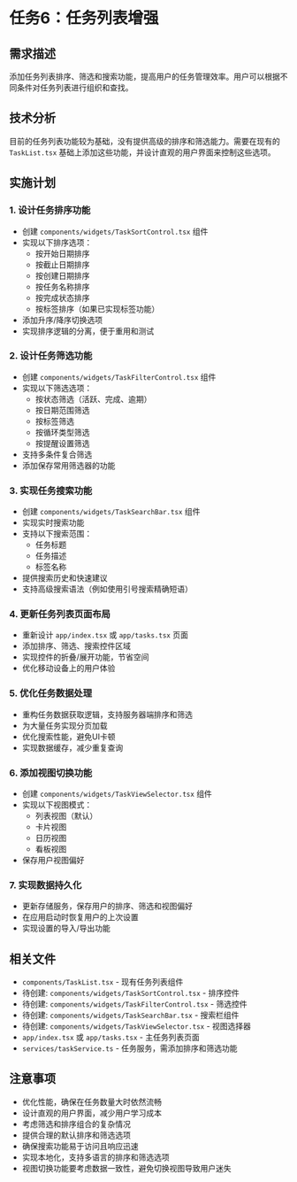 # 任务6：任务列表增强

## 需求描述
添加任务列表排序、筛选和搜索功能，提高用户的任务管理效率。用户可以根据不同条件对任务列表进行组织和查找。

## 技术分析
目前的任务列表功能较为基础，没有提供高级的排序和筛选能力。需要在现有的 `TaskList.tsx` 基础上添加这些功能，并设计直观的用户界面来控制这些选项。

## 实施计划

### 1. 设计任务排序功能
- 创建 `components/widgets/TaskSortControl.tsx` 组件
- 实现以下排序选项：
  - 按开始日期排序
  - 按截止日期排序
  - 按创建日期排序
  - 按任务名称排序
  - 按完成状态排序
  - 按标签排序（如果已实现标签功能）
- 添加升序/降序切换选项
- 实现排序逻辑的分离，便于重用和测试

### 2. 设计任务筛选功能
- 创建 `components/widgets/TaskFilterControl.tsx` 组件
- 实现以下筛选选项：
  - 按状态筛选（活跃、完成、逾期）
  - 按日期范围筛选
  - 按标签筛选
  - 按循环类型筛选
  - 按提醒设置筛选
- 支持多条件复合筛选
- 添加保存常用筛选器的功能

### 3. 实现任务搜索功能
- 创建 `components/widgets/TaskSearchBar.tsx` 组件
- 实现实时搜索功能
- 支持以下搜索范围：
  - 任务标题
  - 任务描述
  - 标签名称
- 提供搜索历史和快速建议
- 支持高级搜索语法（例如使用引号搜索精确短语）

### 4. 更新任务列表页面布局
- 重新设计 `app/index.tsx` 或 `app/tasks.tsx` 页面
- 添加排序、筛选、搜索控件区域
- 实现控件的折叠/展开功能，节省空间
- 优化移动设备上的用户体验

### 5. 优化任务数据处理
- 重构任务数据获取逻辑，支持服务器端排序和筛选
- 为大量任务实现分页加载
- 优化搜索性能，避免UI卡顿
- 实现数据缓存，减少重复查询

### 6. 添加视图切换功能
- 创建 `components/widgets/TaskViewSelector.tsx` 组件
- 实现以下视图模式：
  - 列表视图（默认）
  - 卡片视图
  - 日历视图
  - 看板视图
- 保存用户视图偏好

### 7. 实现数据持久化
- 更新存储服务，保存用户的排序、筛选和视图偏好
- 在应用启动时恢复用户的上次设置
- 实现设置的导入/导出功能

## 相关文件
- `components/TaskList.tsx` - 现有任务列表组件
- 待创建: `components/widgets/TaskSortControl.tsx` - 排序控件
- 待创建: `components/widgets/TaskFilterControl.tsx` - 筛选控件
- 待创建: `components/widgets/TaskSearchBar.tsx` - 搜索栏组件
- 待创建: `components/widgets/TaskViewSelector.tsx` - 视图选择器
- `app/index.tsx` 或 `app/tasks.tsx` - 主任务列表页面
- `services/taskService.ts` - 任务服务，需添加排序和筛选功能

## 注意事项
- 优化性能，确保在任务数量大时依然流畅
- 设计直观的用户界面，减少用户学习成本
- 考虑筛选和排序组合的复杂情况
- 提供合理的默认排序和筛选选项
- 确保搜索功能易于访问且响应迅速
- 实现本地化，支持多语言的排序和筛选选项
- 视图切换功能要考虑数据一致性，避免切换视图导致用户迷失 